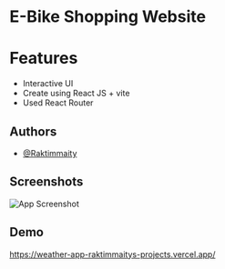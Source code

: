 # E-Bike Shopping Website

# Features

- Interactive UI
- Create using React JS + vite
- Used React Router


## Authors

- [@Raktimmaity](https://github.com/Raktimmaity)


## Screenshots

![App Screenshot](./demo.png)


## Demo
https://weather-app-raktimmaitys-projects.vercel.app/